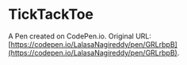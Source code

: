 # TickTackToe

A Pen created on CodePen.io. Original URL: [https://codepen.io/LalasaNagireddy/pen/GRLrbpB](https://codepen.io/LalasaNagireddy/pen/GRLrbpB).

